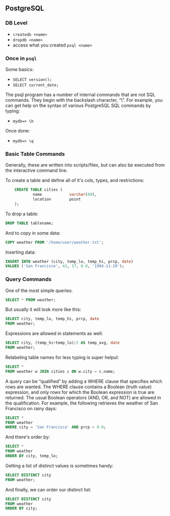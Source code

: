 ## PostgreSQL

### DB Level
- `createdb <name>`
- `dropdb <name>`
- access what you created `psql <name>`

### Once in `psql`
Some basics:
- `SELECT version();`
- `SELECT current_date;` 

The psql program has a number of internal commands that are not SQL commands. They begin with the backslash character, “\”. For example, you can get help on the syntax of various PostgreSQL SQL commands by typing:
- `mydb=> \h`


Once done:	
- `mydb=> \q`

### Basic Table Commands
Generally, these are written into scripts/files, but can also be executed from the interactive command line.

To create a table and define all of it's cols, types, and restrictions:

```sql
	CREATE TABLE cities (
			name            varchar(80),
			location        point
	);
```

To drop a table:
```sql
DROP TABLE tablename;
```

And to copy in some data:
```sql
COPY weather FROM '/home/user/weather.txt';
```

Inserting data:
```sql
INSERT INTO weather (city, temp_lo, temp_hi, prcp, date)
VALUES ('San Francisco', 43, 57, 0.0, '1994-11-29');
```

### Query Commands
One of the most simple queries:
```sql
SELECT * FROM weather;
```

But usually it will look more like this:
```sql
SELECT city, temp_lo, temp_hi, prcp, date 
FROM weather;
```

Expressions are allowed in statements as well:
```sql
SELECT city, (temp_hi+temp_lo)/2 AS temp_avg, date 
FROM weather;
```

Relabeling table names for less typing is super helpul:
```sql
SELECT *
FROM weather w JOIN cities c ON w.city = c.name;
```

A query can be “qualified” by adding a WHERE clause that specifies which rows are wanted. The WHERE clause contains a Boolean (truth value) expression, and only rows for which the Boolean expression is true are returned. The usual Boolean operators (AND, OR, and NOT) are allowed in the qualification. For example, the following retrieves the weather of San Francisco on rainy days:
```sql
SELECT * 
FROM weather
WHERE city = 'San Francisco' AND prcp > 0.0;
```

And there's order by:
```sql
SELECT * 
FROM weather
ORDER BY city, temp_lo;
```

Getting a list of distinct values is sometimes handy:
```sql
SELECT DISTINCT city
FROM weather;
```

And finally, we can order our distinct list:
```sql
SELECT DISTINCT city
FROM weather
ORDER BY city;
```
